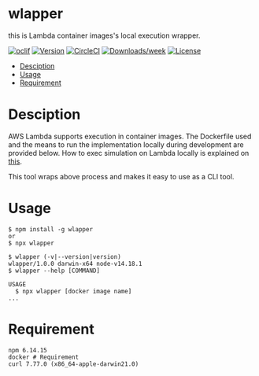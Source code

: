 wlapper
======

this is Lambda container images's local execution wrapper.

[![oclif](https://img.shields.io/badge/cli-oclif-brightgreen.svg)](https://oclif.io)
[![Version](https://img.shields.io/npm/v/wlapper.svg)](https://npmjs.org/package/wlapper)
[![CircleCI](https://circleci.com/gh/theMistletoe/sample/tree/master.svg?style=shield)](https://circleci.com/gh/theMistletoe/wlapper/tree/master)
[![Downloads/week](https://img.shields.io/npm/dw/wlapper.svg)](https://npmjs.org/package/wlapper)
[![License](https://img.shields.io/npm/l/wlapper.svg)](https://github.com/theMistletoe/wlapper/blob/master/package.json)

<!-- toc -->
* [Desciption](#desciption)
* [Usage](#usage)
* [Requirement](#requirement)
# Desciption

AWS Lambda supports execution in container images.
The Dockerfile used and the means to run the implementation locally during development are provided below.
How to exec simulation on Lambda locally is explained on [this](https://docs.aws.amazon.com/lambda/latest/dg/images-test.html).

This tool wraps above process and makes it easy to use as a CLI tool.




<!-- tocstop -->
# Usage
<!-- usage -->
```sh-session
$ npm install -g wlapper
or
$ npx wlapper

$ wlapper (-v|--version|version)
wlapper/1.0.0 darwin-x64 node-v14.18.1
$ wlapper --help [COMMAND]

USAGE
  $ npx wlapper [docker image name]
...
```

# Requirement

```
npm 6.14.15
docker # Requirement
curl 7.77.0 (x86_64-apple-darwin21.0)
```
